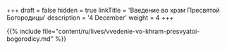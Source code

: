 +++
draft = false
hidden = true
linkTitle = 'Введение во храм Пресвятой Богородицы'
description = '4 December'
weight = 4
+++

{{% include file="content/ru/lives/vvedenie-vo-khram-presvyatoi-bogorodicy.md" %}}
